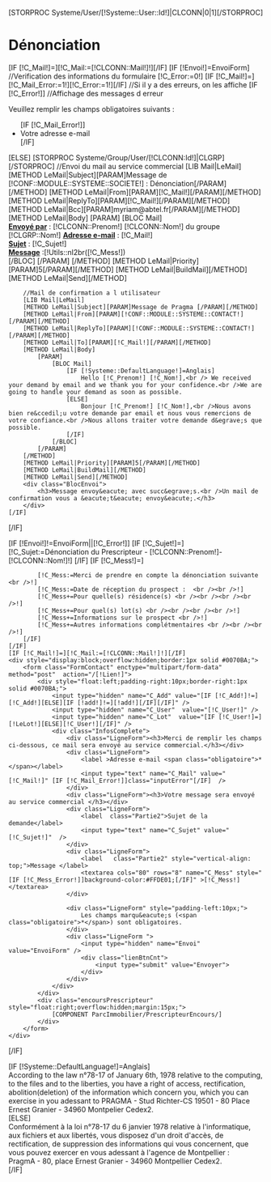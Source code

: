 [STORPROC Systeme/User/[!Systeme::User::Id!]|CLCONN|0|1][/STORPROC] 
<h1>Dénonciation</h1>
[IF [!C_Mail!]=][!C_Mail:=[!CLCONN::Mail!]!][/IF]
[IF [!Envoi!]=EnvoiForm]
	//Verification des informations du formulaire
	[!C_Error:=0!]
	[IF [!C_Mail!]=][!C_Mail_Error:=1!][!C_Error:=1!][/IF]
	//Si il y a des erreurs, on les affiche
	[IF [!C_Error!]]
		//Affichage des messages d erreur
		<div class="BlocError" > 
			<p>Veuillez remplir les champs obligatoires suivants :</p>
			<ul>
				[IF [!C_Mail_Error!]]<li>Votre adresse e-mail</li>[/IF]
			</ul>
		</div>
	[ELSE]
		[STORPROC Systeme/Group/User/[!CLCONN:Id!]|CLGRP][/STORPROC] 
		//Envoi du mail au service commercial
		[LIB Mail|LeMail]
		[METHOD LeMail|Subject][PARAM]Message de [!CONF::MODULE::SYSTEME::SOCIETE!] : Dénonciation[/PARAM][/METHOD]
		[METHOD LeMail|From][PARAM][!C_Mail!][/PARAM][/METHOD]
		[METHOD LeMail|ReplyTo][PARAM][!C_Mail!][/PARAM][/METHOD]
		[METHOD LeMail|Bcc][PARAM]myriam@abtel.fr[/PARAM][/METHOD]
		[METHOD LeMail|Body]
			[PARAM]
				[BLOC Mail]
					<div>
						<u style="font-weight:bold;">Envoy&eacute; par</u> : [!CLCONN::Prenom!] [!CLCONN::Nom!] du groupe [!CLGRP::Nom!]
						<u style="font-weight:bold;">Adresse e-mail</u> : [!C_Mail!]<br/>
						<u style="font-weight:bold;">Sujet</u> : [!C_Sujet!]<br/>
						<u style="font-weight:bold;">Message</u> :[!Utils::nl2br([!C_Mess!])<br />
					</div>
				[/BLOC]
			[/PARAM]
		[/METHOD]
		[METHOD LeMail|Priority][PARAM]5[/PARAM][/METHOD]
		[METHOD LeMail|BuildMail][/METHOD]
		[METHOD LeMail|Send][/METHOD]

		//Mail de confirmation a l utilisateur
		[LIB Mail|LeMail]
		[METHOD LeMail|Subject][PARAM]Message de Pragma [/PARAM][/METHOD]
		[METHOD LeMail|From][PARAM][!CONF::MODULE::SYSTEME::CONTACT!][/PARAM][/METHOD]
		[METHOD LeMail|ReplyTo][PARAM][!CONF::MODULE::SYSTEME::CONTACT!][/PARAM][/METHOD]
		[METHOD LeMail|To][PARAM][!C_Mail!][/PARAM][/METHOD]
		[METHOD LeMail|Body]
			[PARAM]
				[BLOC Mail]
					[IF [!Systeme::DefaultLanguage!]=Anglais]
						Hello [!C_Prenom!] [!C_Nom!],<br /> We received your demand by email and we thank you for your confidence.<br />We are going to handle your demand as soon as possible.
					[ELSE]
						Bonjour [!C_Prenom!] [!C_Nom!],<br />Nous avons bien re&ccedil;u votre demande par email et nous vous remercions de votre confiance.<br />Nous allons traiter votre demande d&egrave;s que possible.
					[/IF]
				[/BLOC]
			[/PARAM]
		[/METHOD]
		[METHOD LeMail|Priority][PARAM]5[/PARAM][/METHOD]
		[METHOD LeMail|BuildMail][/METHOD]
		[METHOD LeMail|Send][/METHOD]
		<div class="BlocEnvoi">
			<h3>Message envoy&eacute; avec succ&egrave;s.<br />Un mail de confirmation vous a &eacute;t&eacute; envoy&eacute;.</h3>
		</div>
	[/IF]
[/IF]

[IF [!Envoi!]!=EnvoiForm||[!C_Error!]]
		[IF [!C_Sujet!]=]
			[!C_Sujet:=Dénonciation du Prescripteur - [!CLCONN::Prenom!]-[!CLCONN::Nom!]!]
		[/IF]
		[IF [!C_Mess!]=]
		
			[!C_Mess:=Merci de prendre en compte la dénonciation suivante <br />!]
			[!C_Mess:=Date de réception du prospect :  <br /><br />!]
			[!C_Mess+=Pour quelle(s) résidence(s) <br /><br /><br /><br />!]
			[!C_Mess+=Pour quel(s) lot(s) <br /><br /><br /><br />!]
			[!C_Mess+=Informations sur le prospect <br />!]
			[!C_Mess+=Autres informations complétmentaires <br /><br /><br />!]
		[/IF]
	[/IF]
	[IF [!C_Mail!]=][!C_Mail:=[!CLCONN::Mail!]!][/IF]
	<div style="display:block;overflow:hidden;border:1px solid #0070BA;">
		<form class="FormContact" enctype="multipart/form-data"  method="post"  action="/[!Lien!]">
			<div style="float:left;padding-right:10px;border-right:1px solid #0070BA;">
				<input type="hidden" name="C_Add" value="[IF [!C_Add!]!=][!C_Add!][ELSE][IF [!add!]!=][!add!][/IF][/IF]" />
				<input type="hidden" name="C_User"  value="[!C_User!]" />
				<input type="hidden" name="C_Lot"  value="[IF [!C_User!]=][!LeLot!][ELSE][!C_User!][/IF]" />
				<div class="InfosComplete">
					<div class="LigneForm"><h3>Merci de remplir les champs ci-dessous, ce mail sera envoyé au service commercial.</h3></div>
					<div class="LigneForm">
						<label >Adresse e-mail <span class="obligatoire">*</span></label>
						<input type="text" name="C_Mail" value="[!C_Mail!]" [IF [!C_Mail_Error!]]class="inputError"[/IF]  />
					</div>
					<div class="LigneForm"><h3>Votre message sera envoyé au service commercial </h3></div>
					<div class="LigneForm">
						<label  class="Partie2">Sujet de la demande</label>
						<input type="text" name="C_Sujet" value="[!C_Sujet!]"  />
					</div>
					<div class="LigneForm">
						<label   class="Partie2" style="vertical-align: top;">Message </label>
						<textarea cols="80" rows="8" name="C_Mess" style="[IF [!C_Mess_Error!]]background-color:#FFDE01;[/IF]" >[!C_Mess!]</textarea>
					</div>

					<div class="LigneForm" style="padding-left:10px;">
						Les champs marqu&eacute;s (<span class="obligatoire">*</span>) sont obligatoires.
					</div>
					<div class="LigneForm ">
						<input type="hidden" name="Envoi" value="EnvoiForm" />
						<div class="lienBtnCnt">
							<input type="submit" value="Envoyer">
						</div>
					</div>
				</div>
			</div>
			<div class="encoursPrescripteur" style="float:right;overflow:hidden;margin:15px;">
				[COMPONENT ParcImmobilier/PrescripteurEncours/]
			</div>
		</form>
	</div>
[/IF]
<div class="BasPage" >
	[IF [!Systeme::DefaultLanguage!]=Anglais]
		<div class="Italic">According to the law n°78-17 of January 6th, 1978 relative to the computing, to the files and to the liberties, you have a right of access, rectification, abolition(deletion) of the information which concern you, which you can exercise in you adessant to PRAGMA - Stud Richter-CS 19501 - 80 Place Ernest Granier - 34960 Montpelier Cedex2.</div>
	[ELSE]
		<div class="Italic">Conform&eacute;ment &agrave; la loi n&deg;78-17 du 6 janvier 1978 relative &agrave; l'informatique, aux fichiers et aux libert&eacute;s, vous disposez d'un droit d'acc&egrave;s, de rectification, de suppression des informations qui vous concernent, que vous pouvez exercer en vous adessant &agrave; l'agence de Montpellier : 
		<br />PragmA - 80, place Ernest Granier - 34960 Montpellier Cedex2.</div>
	[/IF]
</div>

